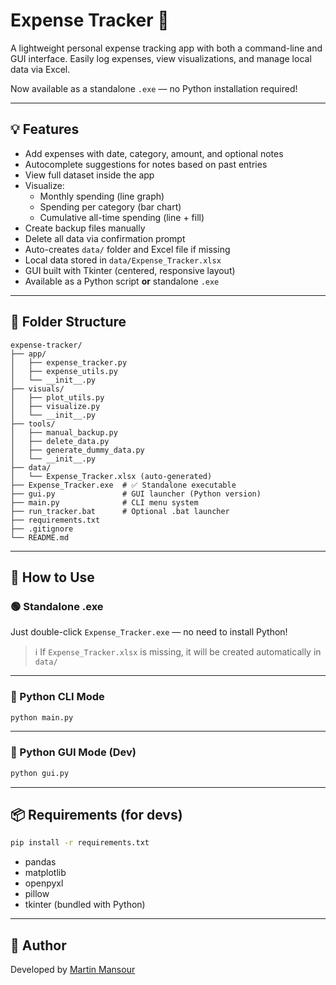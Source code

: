 # Expense Tracker 🧾

A lightweight personal expense tracking app with both a command-line and GUI interface. Easily log expenses, view visualizations, and manage local data via Excel.

Now available as a standalone `.exe` — no Python installation required!

---

## 💡 Features

- Add expenses with date, category, amount, and optional notes
- Autocomplete suggestions for notes based on past entries
- View full dataset inside the app
- Visualize:
  - Monthly spending (line graph)
  - Spending per category (bar chart)
  - Cumulative all-time spending (line + fill)
- Create backup files manually
- Delete all data via confirmation prompt
- Auto-creates `data/` folder and Excel file if missing
- Local data stored in `data/Expense_Tracker.xlsx`
- GUI built with Tkinter (centered, responsive layout)
- Available as a Python script **or** standalone `.exe`

---

## 📁 Folder Structure

```
expense-tracker/
├── app/
│   ├── expense_tracker.py
│   ├── expense_utils.py
│   └── __init__.py
├── visuals/
│   ├── plot_utils.py
│   ├── visualize.py
│   └── __init__.py
├── tools/
│   ├── manual_backup.py
│   ├── delete_data.py
│   ├── generate_dummy_data.py
│   └── __init__.py
├── data/
│   └── Expense_Tracker.xlsx (auto-generated)
├── Expense_Tracker.exe  # ✅ Standalone executable
├── gui.py               # GUI launcher (Python version)
├── main.py              # CLI menu system
├── run_tracker.bat      # Optional .bat launcher
├── requirements.txt
├── .gitignore
└── README.md
```

---

## 🚀 How to Use

### 🟢 Standalone .exe

Just double-click `Expense_Tracker.exe` — no need to install Python!

> ℹ️ If `Expense_Tracker.xlsx` is missing, it will be created automatically in `data/`

---

### 🧪 Python CLI Mode

```bash
python main.py
```

---

### 🧪 Python GUI Mode (Dev)

```bash
python gui.py
```

---

## 📦 Requirements (for devs)

```bash
pip install -r requirements.txt
```

- pandas
- matplotlib
- openpyxl
- pillow
- tkinter (bundled with Python)

---

## 👤 Author

Developed by [Martin Mansour](https://github.com/MartinMans)
